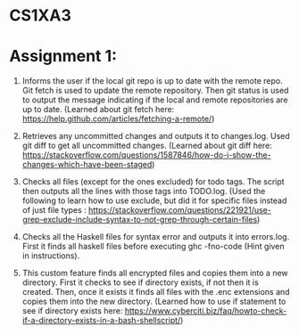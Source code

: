# CS1XA3

# Assignment 1:

1. Informs the user if the local git repo is up to date with the remote repo. Git fetch is used to update the remote repository. Then git status is used to output the message indicating if the local and remote repositories are up to date.
(Learned about git fetch here: https://help.github.com/articles/fetching-a-remote/)

2. Retrieves any uncommitted changes and outputs it to changes.log. Used git diff to get all uncommitted changes.
(Learned about git diff here: https://stackoverflow.com/questions/1587846/how-do-i-show-the-changes-which-have-been-staged)

3. Checks all files (except for the ones excluded) for todo tags. The script then outputs all the lines with those tags into TODO.log.
(Used the following to learn how to use exclude, but did it for specific files instead of just file types : https://stackoverflow.com/questions/221921/use-grep-exclude-include-syntax-to-not-grep-through-certain-files)

4. Checks all the Haskell files for syntax error and outputs it into errors.log. First it finds all haskell files before executing ghc -fno-code (Hint given in instructions).

5. This custom feature finds all encrypted files and copies them into a new directory. First it checks to see if directory exists, if not then it is created. Then, once it exists it finds all files with the .enc extensions and copies them into the new directory.
(Learned how to use if statement to see if directory exists here: https://www.cyberciti.biz/faq/howto-check-if-a-directory-exists-in-a-bash-shellscript/)
